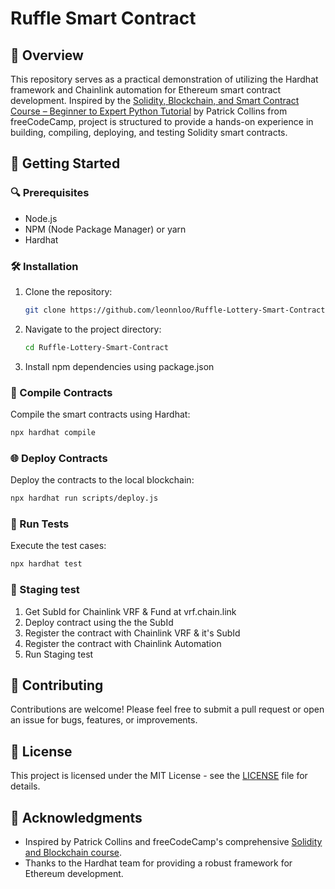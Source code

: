 # Ruffle Smart Contract

## 📖 Overview

This repository serves as a practical demonstration of utilizing the Hardhat framework and  Chainlink automation for Ethereum smart contract development. Inspired by the [Solidity, Blockchain, and Smart Contract Course – Beginner to Expert Python Tutorial](https://www.youtube.com/watch?v=gyMwXuJrbJQ&t=34221s) by Patrick Collins from freeCodeCamp, project is structured to provide a hands-on experience in building, compiling, deploying, and testing Solidity smart contracts.


## 🚀 Getting Started

### 🔍 Prerequisites

- Node.js
- NPM (Node Package Manager) or yarn
- Hardhat

### 🛠 Installation

1. Clone the repository:
   ```bash
   git clone https://github.com/leonnloo/Ruffle-Lottery-Smart-Contract
   ```
2. Navigate to the project directory:
   ```bash
   cd Ruffle-Lottery-Smart-Contract
   ```
3. Install npm dependencies using package.json

### 📝 Compile Contracts

Compile the smart contracts using Hardhat:
```bash
npx hardhat compile
```

### 🌐 Deploy Contracts

Deploy the contracts to the local blockchain:
```bash
npx hardhat run scripts/deploy.js
```

### 🧪 Run Tests

Execute the test cases:
```bash
npx hardhat test
```

### 🛜 Staging test
1. Get SubId for Chainlink VRF & Fund at vrf.chain.link
2. Deploy contract using the the SubId
3. Register the contract with Chainlink VRF & it's SubId
4. Register the contract with Chainlink Automation
5. Run Staging test

## 🤝 Contributing
Contributions are welcome! Please feel free to submit a pull request or open an issue for bugs, features, or improvements.

## 📄 License
This project is licensed under the MIT License - see the [LICENSE](LICENSE) file for details.

## 🙌 Acknowledgments

- Inspired by Patrick Collins and freeCodeCamp's comprehensive [Solidity and Blockchain course](https://www.youtube.com/watch?v=gyMwXuJrbJQ&t=34221s).
- Thanks to the Hardhat team for providing a robust framework for Ethereum development.

